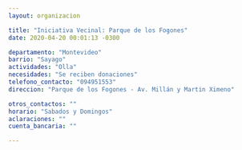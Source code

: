 ```yaml
---
layout: organizacion

title: "Iniciativa Vecinal: Parque de los Fogones"
date: 2020-04-20 00:01:13 -0300

departamento: "Montevideo"
barrio: "Sayago"
actividades: "Olla"
necesidades: "Se reciben donaciones"
telefono_contacto: "094951553"
direccion: "Parque de los Fogones - Av. Millán y Martin Ximeno"

otros_contactos: ""
horario: "Sabados y Domingos"
aclaraciones: ""
cuenta_bancaria: ""

---
```

